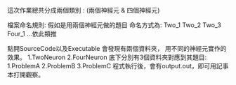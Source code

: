 這次作業總共分成兩個類別 :	 (兩個神經元 & 四個神經元)

檔案命名規則:
	假如是用兩個神經元做的題目 命名方式為:
		Two_1
		Two_2
		Two_3 
		Four_1 ...依此類推

點開SourceCode以及Executable 會發現有兩個資料夾，
用不同的神經元實作的效果。
	1.TwoNeuron
	2.FourNeuron
底下分別有3個資料夾對應到其題目:
	1.ProblemA
	2.ProblemB
	3.ProblemC
程式執行後，會有output.out，即可用記事本打開觀察。
